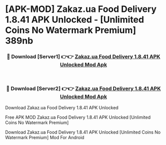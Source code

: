 # [APK-MOD] Zakaz.ua  Food Delivery 1.8.41 APK Unlocked - [Unlimited Coins No Watermark Premium] 389nb



<div align="center">
<h3>🔴 Download [Server1] 👉👉 <a href="https://momento.my/?title=Zakaz.ua__Food_Delivery_1.8.41_APK_Unlocked">Zakaz.ua  Food Delivery 1.8.41 APK Unlocked Mod Apk</a></h3><br>

<h3>🔴 Download [Server2] 👉👉 <a href="https://momento.my/?title=Zakaz.ua__Food_Delivery_1.8.41_APK_Unlocked">Zakaz.ua  Food Delivery 1.8.41 APK Unlocked Mod Apk</a></h3>
</div>



Download Zakaz.ua  Food Delivery 1.8.41 APK Unlocked 

Free APK MOD Zakaz.ua  Food Delivery 1.8.41 APK Unlocked [Unlimited Coins No Watermark Premium]

Download Zakaz.ua  Food Delivery 1.8.41 APK Unlocked [Unlimited Coins No Watermark Premium] Mod For Android
